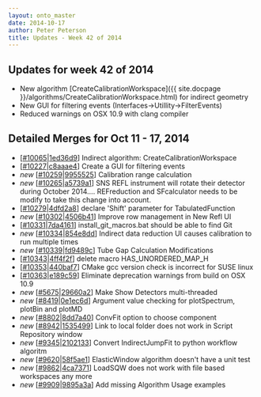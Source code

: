 ```yaml
---
layout: onto_master
date: 2014-10-17
author: Peter Peterson
title: Updates - Week 42 of 2014
---
```

Updates for week 42 of 2014
---------------------------
* New algorithm [CreateCalibrationWorkspace]({{ site.docpage }}/algorithms/CreateCalibrationWorkspace.html) for indirect geometry
* New GUI for filtering events (Interfaces->Utillity->FilterEvents)
* Reduced warnings on OSX 10.9 with clang compiler

Detailed Merges for Oct 11 - 17, 2014
-------------------------------------
* \[[#10065](http://trac.mantidproject.org/mantid/ticket/10065)\|[1ed36d9](https://github.com/mantidproject/mantid/commit/1ed36d9de0d561a40e5e1c9fada171be2e1f1e6d)\] Indirect algorithm: CreateCalibrationWorkspace
* \[[#10227](http://trac.mantidproject.org/mantid/ticket/10227)\|[c8aaae4](https://github.com/mantidproject/mantid/commit/c8aaae41c1c819522622cd6faead1b5f192c28fc)\] Create a GUI for filtering events
* *new* \[[#10259](http://trac.mantidproject.org/mantid/ticket/10259)\|[9955525](https://github.com/mantidproject/mantid/commit/9955525706c23fde2a1052ab941173054b360fb9)\] Calibration range calculation
* *new* \[[#10265](http://trac.mantidproject.org/mantid/ticket/10265)\|[a5739a1](https://github.com/mantidproject/mantid/commit/a5739a15a9076211994a804b369977e9b75c23f1)\] SNS REFL instrument will rotate their detector during October 2014…. REFreduction and SFcalculator needs to be modify to take this change into account.
* \[[#10279](http://trac.mantidproject.org/mantid/ticket/10279)\|[4dfd2a8](https://github.com/mantidproject/mantid/commit/4dfd2a81581370841ecdfdf9e1be13845aceb468)\] declare 'Shift' parameter for TabulatedFunction
* *new* \[[#10302](http://trac.mantidproject.org/mantid/ticket/10302)\|[4506b41](https://github.com/mantidproject/mantid/commit/4506b413172bfd96ad2db3af18f7f64cf9dc623e)\] Improve row management in New Refl UI
* \[[#10331](http://trac.mantidproject.org/mantid/ticket/10331)\|[7da4161](https://github.com/mantidproject/mantid/commit/7da41612161e534f45e28ea83ec6f70410afffe7)\] install_git_macros.bat should be able to find Git
* *new* \[[#10334](http://trac.mantidproject.org/mantid/ticket/10334)\|[854e8dd](https://github.com/mantidproject/mantid/commit/854e8ddbd4aa3ede089ee26a79b563139ac408f1)\] Indirect data reduction UI causes calibration to run multiple times
* *new* \[[#10339](http://trac.mantidproject.org/mantid/ticket/10339)\|[fd9489c](https://github.com/mantidproject/mantid/commit/fd9489c78e090474f826cbc1a77eea07f05417fd)\] Tube Gap Calculation Modifications
* \[[#10343](http://trac.mantidproject.org/mantid/ticket/10343)\|[4ff4f2f](https://github.com/mantidproject/mantid/commit/4ff4f2ff4f6dd9898d84cb5beefc0294ae11dbbc)\] delete macro HAS_UNORDERED_MAP_H
* \[[#10353](http://trac.mantidproject.org/mantid/ticket/10353)\|[440baf7](https://github.com/mantidproject/mantid/commit/440baf71f9029b5c881cda911240a24c1b3de55c)\] CMake gcc version check is incorrect for SUSE linux
* \[[#10363](http://trac.mantidproject.org/mantid/ticket/10363)\|[e189c59](https://github.com/mantidproject/mantid/commit/e189c59abfc43576dc7e3832854bb5f5dc7562f2)\] Eliminate deprecation warnings from build on OSX 10.9
* *new* \[[#5675](http://trac.mantidproject.org/mantid/ticket/5675)\|[29660a2](https://github.com/mantidproject/mantid/commit/29660a278d285a7a234f3c7fdb48088e27f8c7ba)\] Make Show Detectors multi-threaded
* *new* \[[#8419](http://trac.mantidproject.org/mantid/ticket/8419)\|[0e1ec6d](https://github.com/mantidproject/mantid/commit/0e1ec6d40a1211d552e96dcb3ff6ac0e403b4c0d)\] Argument value checking for plotSpectrum, plotBin and plotMD
* *new* \[[#8802](http://trac.mantidproject.org/mantid/ticket/8802)\|[8dd7a40](https://github.com/mantidproject/mantid/commit/8dd7a404c72276adf389ce6d9fa091aa2ed19959)\] ConvFit option to choose component
* *new* \[[#8942](http://trac.mantidproject.org/mantid/ticket/8942)\|[1535499](https://github.com/mantidproject/mantid/commit/15354999dcab24578700863233d6323b42ea0952)\] Link to local folder does not work in Script Repository window
* *new* \[[#9345](http://trac.mantidproject.org/mantid/ticket/9345)\|[2102133](https://github.com/mantidproject/mantid/commit/2102133fc88801ac54ca86a8619f0b1e9d93dbaf)\] Convert IndirectJumpFit to python workflow algoritm
* *new* \[[#9620](http://trac.mantidproject.org/mantid/ticket/9620)\|[58f5ae1](https://github.com/mantidproject/mantid/commit/58f5ae1d885b24d1fe5e6a26ef26a323fb3292ec)\] ElasticWindow algorithm doesn't have a unit test
* *new* \[[#9862](http://trac.mantidproject.org/mantid/ticket/9862)\|[4ca7371](https://github.com/mantidproject/mantid/commit/4ca7371ae396d18dbc010b85902046d50382272d)\] LoadSQW does not work with file based workspaces any more
* *new* \[[#9909](http://trac.mantidproject.org/mantid/ticket/9909)\|[9895a3a](https://github.com/mantidproject/mantid/commit/9895a3a5e5f60a6b47aac1da727403a34a63ac72)\] Add missing Algorithm Usage examples
